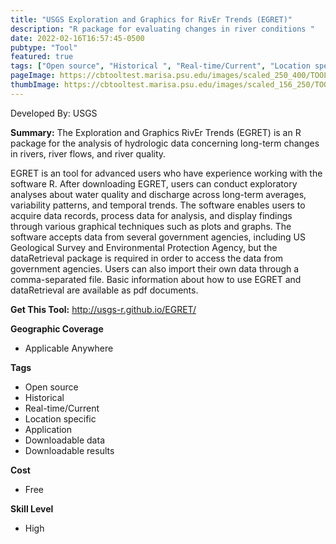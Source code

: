 ```yaml
---
title: "USGS Exploration and Graphics for RivEr Trends (EGRET)"
description: "R package for evaluating changes in river conditions "
date: 2022-02-16T16:57:45-0500
pubtype: "Tool"
featured: true
tags: ["Open source", "Historical ", "Real-time/Current", "Location specific", "Application", "Downloadable data", "Downloadable results"]
pageImage: https://cbtooltest.marisa.psu.edu/images/scaled_250_400/TOOLID_9.0_ScreenCapture-1.png
thumbImage: https://cbtooltest.marisa.psu.edu/images/scaled_156_250/TOOLID_9.0_ScreenCapture-1.png
---
```

Developed By: USGS

**Summary:** The Exploration and Graphics RivEr Trends (EGRET) is an R package for the analysis of hydrologic data concerning long-term changes in rivers, river flows, and river quality.

EGRET is an tool for advanced users who have experience working with the software R. After downloading EGRET, users can conduct exploratory analyses about water quality and discharge across long-term averages, variability patterns, and temporal trends. The software enables users to acquire data records, process data for analysis, and display findings through various graphical techniques such as plots and graphs. The software accepts data from several government agencies, including US Geological Survey and Environmental Protection Agency, but the dataRetrieval package is required in order to access the data from government agencies. Users can also import their own data through a comma-separated file. Basic information about how to use EGRET and dataRetrieval are available as pdf documents. 

__**Get This Tool:**__ http://usgs-r.github.io/EGRET/

__**Geographic Coverage**__
- Applicable Anywhere

__**Tags**__
-  Open source
-  Historical 
-  Real-time/Current
-  Location specific
-  Application
-  Downloadable data
-  Downloadable results

__**Cost**__
- Free

__**Skill Level**__
- High
